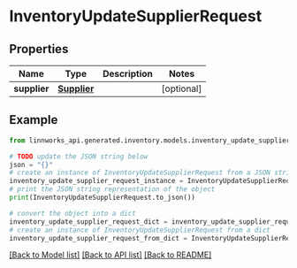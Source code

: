 # InventoryUpdateSupplierRequest


## Properties

Name | Type | Description | Notes
------------ | ------------- | ------------- | -------------
**supplier** | [**Supplier**](Supplier.md) |  | [optional] 

## Example

```python
from linnworks_api.generated.inventory.models.inventory_update_supplier_request import InventoryUpdateSupplierRequest

# TODO update the JSON string below
json = "{}"
# create an instance of InventoryUpdateSupplierRequest from a JSON string
inventory_update_supplier_request_instance = InventoryUpdateSupplierRequest.from_json(json)
# print the JSON string representation of the object
print(InventoryUpdateSupplierRequest.to_json())

# convert the object into a dict
inventory_update_supplier_request_dict = inventory_update_supplier_request_instance.to_dict()
# create an instance of InventoryUpdateSupplierRequest from a dict
inventory_update_supplier_request_from_dict = InventoryUpdateSupplierRequest.from_dict(inventory_update_supplier_request_dict)
```
[[Back to Model list]](../README.md#documentation-for-models) [[Back to API list]](../README.md#documentation-for-api-endpoints) [[Back to README]](../README.md)


